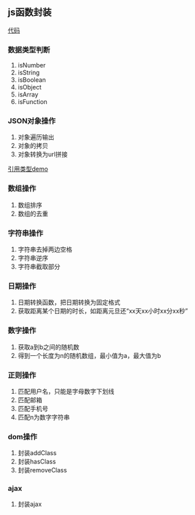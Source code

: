 ## js函数封装

[代码](http://js.jirengu.com/puq/1/edit?js)

### 数据类型判断

1. isNumber
2. isString
3. isBoolean
4. isObject
5. isArray
6. isFunction


### JSON对象操作

1. 对象遍历输出
2. 对象的拷贝
3. 对象转换为url拼接

[引用类型demo](http://js.jirengu.com/qox/1/edit?js,console)


### 数组操作

1. 数组排序
2. 数组的去重

### 字符串操作

1. 字符串去掉两边空格
2. 字符串逆序
3. 字符串截取部分

### 日期操作
1. 日期转换函数，把日期转换为固定格式
2. 获取距离某个日期的时长，如距离元旦还“xx天xx小时xx分xx秒”

### 数字操作
1. 获取a到b之间的随机数
2. 得到一个长度为n的随机数组，最小值为a，最大值为b


### 正则操作
1. 匹配用户名，只能是字母数字下划线
2. 匹配邮箱
3. 匹配手机号
4. 匹配n为数字字符串

### dom操作
1. 封装addClass
2. 封装hasClass
3. 封装removeClass

### ajax
1. 封装ajax